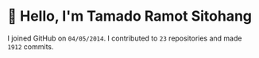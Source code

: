 # :wave: Hello, I'm Tamado Ramot Sitohang

I joined GitHub on `04/05/2014`. I contributed to `23` repositories and made `1912` commits.
